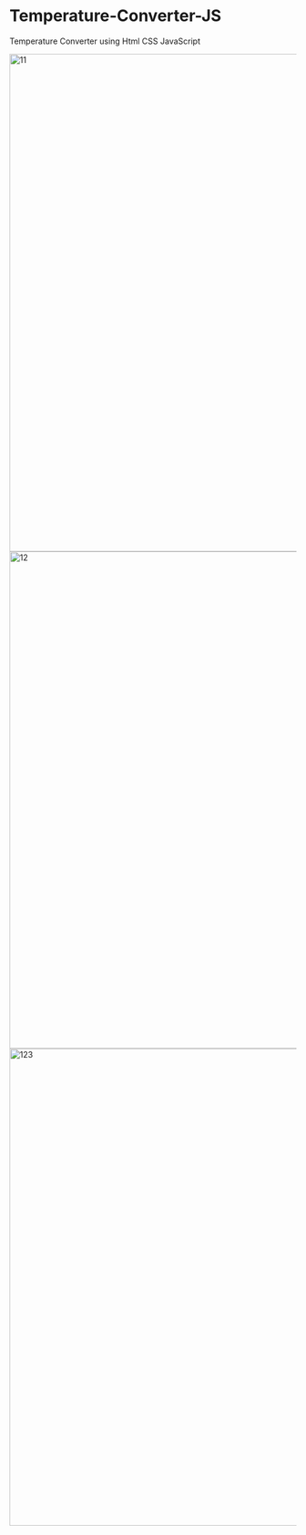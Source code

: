 # Temperature-Converter-JS
Temperature Converter using Html CSS JavaScript

<img width="874" alt="11" src="https://user-images.githubusercontent.com/64031326/191798025-1dfe2d76-dec8-4f4d-a67a-d9436610abda.PNG">
<img width="873" alt="12" src="https://user-images.githubusercontent.com/64031326/191798044-e6f111e3-7bc0-4299-88c3-781c05061880.PNG">
<img width="838" alt="123" src="https://user-images.githubusercontent.com/64031326/191798071-7a99c455-5d19-459c-930d-a1bc14b5c6e5.PNG">
